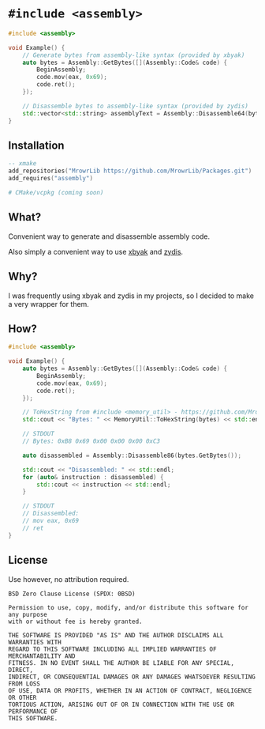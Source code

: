 # `#include <assembly>`

```cpp
#include <assembly>

void Example() {
    // Generate bytes from assembly-like syntax (provided by xbyak)
    auto bytes = Assembly::GetBytes([](Assembly::Code& code) {
        BeginAssembly;
        code.mov(eax, 0x69);
        code.ret();
    });

    // Disassemble bytes to assembly-like syntax (provided by zydis)
    std::vector<std::string> assemblyText = Assembly::Disassemble64(bytes);
}
```

## Installation

```lua
-- xmake
add_repositories("MrowrLib https://github.com/MrowrLib/Packages.git")
add_requires("assembly")
```

```cmake
# CMake/vcpkg (coming soon)
```

## What?

Convenient way to generate and disassemble assembly code.

Also simply a convenient way to use [xbyak](https://github.com/herumi/xbyak) and [zydis](https://github.com/zyantific/zydis).

## Why?

I was frequently using xbyak and zydis in my projects, so I decided to make a very wrapper for them.

## How?

```cpp
#include <assembly>

void Example() {
    auto bytes = Assembly::GetBytes([](Assembly::Code& code) {
        BeginAssembly;
        code.mov(eax, 0x69);
        code.ret();
    });

    // ToHexString from #include <memory_util> - https://github.com/MrowrLib/memory_util.cpp
    std::cout << "Bytes: " << MemoryUtil::ToHexString(bytes) << std::endl;

    // STDOUT
    // Bytes: 0xB8 0x69 0x00 0x00 0x00 0xC3

    auto disassembled = Assembly::Disassemble86(bytes.GetBytes());

    std::cout << "Disassembled: " << std::endl;
    for (auto& instruction : disassembled) {
        std::cout << instruction << std::endl;
    }

    // STDOUT
    // Disassembled:
    // mov eax, 0x69
    // ret
}
```

## License

Use however, no attribution required.

```
BSD Zero Clause License (SPDX: 0BSD)

Permission to use, copy, modify, and/or distribute this software for any purpose
with or without fee is hereby granted.

THE SOFTWARE IS PROVIDED "AS IS" AND THE AUTHOR DISCLAIMS ALL WARRANTIES WITH
REGARD TO THIS SOFTWARE INCLUDING ALL IMPLIED WARRANTIES OF MERCHANTABILITY AND
FITNESS. IN NO EVENT SHALL THE AUTHOR BE LIABLE FOR ANY SPECIAL, DIRECT,
INDIRECT, OR CONSEQUENTIAL DAMAGES OR ANY DAMAGES WHATSOEVER RESULTING FROM LOSS
OF USE, DATA OR PROFITS, WHETHER IN AN ACTION OF CONTRACT, NEGLIGENCE OR OTHER
TORTIOUS ACTION, ARISING OUT OF OR IN CONNECTION WITH THE USE OR PERFORMANCE OF
THIS SOFTWARE.
```
